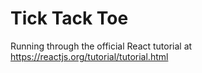 # Tick Tack Toe

Running through the official React tutorial at <https://reactjs.org/tutorial/tutorial.html>
